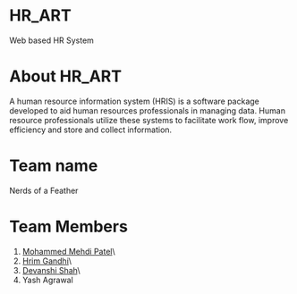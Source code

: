 # HR_ART
Web based HR System

# About HR_ART
A human resource information system (HRIS) is a software package developed to aid human resources professionals in managing data. Human resource professionals utilize these systems to facilitate work flow, improve efficiency and store and collect information.

# Team name
Nerds of a Feather

# Team Members
1) <a href="https://github.com/mehdi1514">Mohammed Mehdi Patel</a>\
2) <a href="https://github.com/hrimG">Hrim Gandhi</a>\
3) <a href="https://github.com/Devanshi1500">Devanshi Shah</a>\
4) Yash Agrawal
